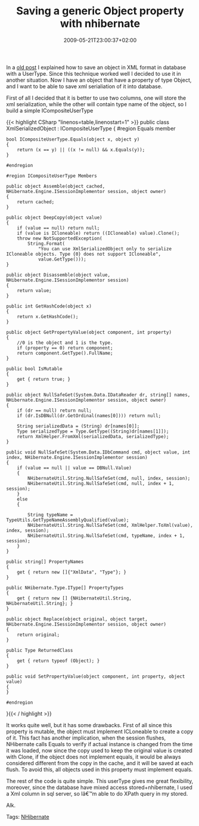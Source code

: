 ﻿---
title: "Saving a generic Object property with nhibernate"
description: ""
date: 2009-05-21T23:00:37+02:00
draft: false
tags: [Nhibernate]
categories: [Nhibernate]
---
In a [old post](http://www.codewrecks.com/blog/index.php/2009/05/14/use-xml-field-in-sqlserver-with-nhibernate/) I explained how to save an object in XML format in database with a UserType. Since this technique worked well I decided to use it in another situation. Now I have an object that have a property of type Object, and I want to be able to save xml serialiation of it into database.

First of all I decided that it is better to use two columns, one will store the xml serialization, while the other will contain type name of the object, so I build a simple ICompositeUserType

{{< highlight CSharp "linenos=table,linenostart=1" >}}
public class XmlSerializedObject : ICompositeUserType 
{
    #region Equals member

    bool ICompositeUserType.Equals(object x, object y)
    {
        return (x == y) || ((x != null) && x.Equals(y));
    }

    #endregion

    #region ICompositeUserType Members

    public object Assemble(object cached, NHibernate.Engine.ISessionImplementor session, object owner)
    {
        return cached;
    }

    public object DeepCopy(object value)
    {
        if (value == null) return null;
        if (value is ICloneable) return ((ICloneable) value).Clone();
        throw new NotSupportedException(
            String.Format(
                "You can use XmlSerializedObject only to serialize ICloneable objects. Type {0} does not support ICloneable",
                value.GetType()));
    }

    public object Disassemble(object value, NHibernate.Engine.ISessionImplementor session)
    {
        return value;
    }

    public int GetHashCode(object x)
    {
        return x.GetHashCode();
    }

    public object GetPropertyValue(object component, int property)
    {
        //0 is the object and 1 is the type.
        if (property == 0) return component;
        return component.GetType().FullName;
    }

    public bool IsMutable
    {
        get { return true; }
    }

    public object NullSafeGet(System.Data.IDataReader dr, string[] names, NHibernate.Engine.ISessionImplementor session, object owner)
    {
        if (dr == null) return null;
        if (dr.IsDBNull(dr.GetOrdinal(names[0]))) return null;

        String serializedData = (String) dr[names[0]];
        Type serializedType = Type.GetType((String)dr[names[1]]);
        return XmlHelper.FromXml(serializedData, serializedType);
    }

    public void NullSafeSet(System.Data.IDbCommand cmd, object value, int index, NHibernate.Engine.ISessionImplementor session)
    {
        if (value == null || value == DBNull.Value)
        {
            NHibernateUtil.String.NullSafeSet(cmd, null, index, session);
            NHibernateUtil.String.NullSafeSet(cmd, null, index + 1, session);
        }
        else
        {

            String typeName = TypeUtils.GetTypeNameAssemblyQualified(value);
            NHibernateUtil.String.NullSafeSet(cmd, XmlHelper.ToXml(value), index, session);
            NHibernateUtil.String.NullSafeSet(cmd, typeName, index + 1, session);
        }
    }

    public string[] PropertyNames
    {
        get { return new []{"XmlData", "Type"}; }
    }

    public NHibernate.Type.IType[] PropertyTypes
    {
        get { return new [] {NHibernateUtil.String, NHibernateUtil.String}; }
    }

    public object Replace(object original, object target, NHibernate.Engine.ISessionImplementor session, object owner)
    {
        return original;
    }

    public Type ReturnedClass
    {
        get { return typeof (Object); }
    }

    public void SetPropertyValue(object component, int property, object value)
    {
    }

    #endregion
}{{< / highlight >}}

<!-- Code inserted with Steve Dunn's Windows Live Writer Code Formatter Plugin.  http://dunnhq.com -->

It works quite well, but it has some drawbacks. First of all since this property is mutable, the object must implement ICLoneable to create a copy of it. This fact has another implication, when the session flushes, NHibernate calls Equals to verify if actual instance is changed from the time it was loaded, now since the copy used to keep the original value is created with Clone, if the object does not implement equals, it would be always considered different from the copy in the cache, and it will be saved at each flush. To avoid this, all objects used in this property must implement equals.

The rest of the code is quite simple. This userType gives me great flexibility, moreover, since the database have mixed access stored+nhibernate, I used a Xml column in sql server, so Iâ€™m able to do XPath query in my stored.

Alk.

Tags: [NHibernate](http://technorati.com/tag/NHibernate)

